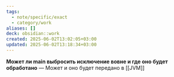 ```yaml
---
tags:
  - note/specific/exact
  - category/work
aliases: []
deck: obsidian::work
created: 2025-06-02T13:02:05+03:00
updated: 2025-06-02T13:18:34+03:00
---
```


**Может ли main выбросить исключение вовне и где оно будет обработано**
—
Может и оно будет передано в [[JVM]]
